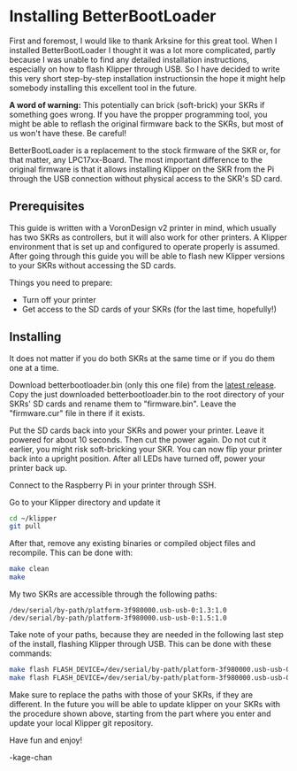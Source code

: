 # Installing BetterBootLoader

First and foremost, I would like to thank Arksine for this great tool. When I installed BetterBootLoader I thought it was a lot more complicated, partly because I was unable to find any detailed installation instructions, especially on how to flash Klipper through USB. So I have decided to write this very short step-by-step installation instructionsin the hope it might help somebody installing this excellent tool in the future.

**A word of warning:** This potentially can brick (soft-brick) your SKRs if something goes wrong. If you have the propper programming tool, you might be able to reflash the original firmware back to the SKRs, but most of us won't have these. Be careful!

BetterBootLoader is a replacement to the stock firmware of the SKR or, for that matter, any LPC17xx-Board. The most important difference to the original firmware is that it allows installing Klipper on the SKR from the Pi through the USB connection without physical access to the SKR's SD card.

## Prerequisites
This guide is written with a VoronDesign v2 printer in mind, which usually has two SKRs as controllers, but it will also work for other printers. A Klipper environment that is set up and configured to operate properly is assumed. After going through this guide you will be able to flash new Klipper versions to your SKRs without accessing the SD cards.

Things you need to prepare:
- Turn off your printer
- Get access to the SD cards of your SKRs (for the last time, hopefully!)


## Installing

It does not matter if you do both SKRs at the same time or if you do them one at a time.

Download betterbootloader.bin (only this one file) from the [latest release](https://github.com/Arksine/LPC17xx-DFU-Bootloader/releases).
Copy the just downloaded betterbootloader.bin to the root directory of your SKRs' SD cards and rename them to "firmware.bin". Leave the "firmware.cur" file in there if it exists.

Put the SD cards back into your SKRs and power your printer. Leave it powered for about 10 seconds. Then cut the power again. Do not cut it earlier, you might risk soft-bricking your SKR. You can now flip your printer back into a upright position. After all LEDs have turned off, power your printer back up.

Connect to the Raspberry Pi in your printer through SSH.

Go to your Klipper directory and update it

```bash
cd ~/klipper
git pull
```

After that, remove any existing binaries or compiled object files and recompile. This can be done with:

```bash
make clean
make
```

My two SKRs are accessible through the following paths:
```
/dev/serial/by-path/platform-3f980000.usb-usb-0:1.3:1.0
/dev/serial/by-path/platform-3f980000.usb-usb-0:1.5:1.0
```

Take note of your paths, because they are needed in the following last step of the install, flashing Klipper through USB. This can be done with these commands:

```bash
make flash FLASH_DEVICE=/dev/serial/by-path/platform-3f980000.usb-usb-0:1.3:1.0
make flash FLASH_DEVICE=/dev/serial/by-path/platform-3f980000.usb-usb-0:1.5:1.0
```

Make sure to replace the paths with those of your SKRs, if they are different.
In the future you will be able to update klipper on your SKRs with the procedure shown above, starting from the part where you enter and update your local Klipper git repository.

Have fun and enjoy!

-kage-chan
